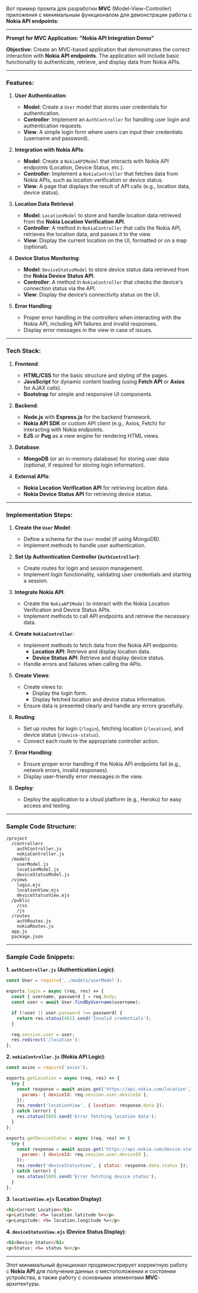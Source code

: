Вот пример промта для разработки **MVC** (Model-View-Controller) приложения с минимальным функционалом для демонстрации работы с **Nokia API endpoints**:

---

**Prompt for MVC Application: "Nokia API Integration Demo"**

**Objective:**
Create an MVC-based application that demonstrates the correct interaction with **Nokia API endpoints**. The application will include basic functionality to authenticate, retrieve, and display data from Nokia APIs.

---

### **Features**:

1. **User Authentication**:
   - **Model**: Create a `User` model that stores user credentials for authentication.
   - **Controller**: Implement an `AuthController` for handling user login and authentication requests.
   - **View**: A simple login form where users can input their credentials (username and password).

2. **Integration with Nokia APIs**:
   - **Model**: Create a `NokiaAPIModel` that interacts with Nokia API endpoints (Location, Device Status, etc.).
   - **Controller**: Implement a `NokiaController` that fetches data from Nokia APIs, such as location verification or device status.
   - **View**: A page that displays the result of API calls (e.g., location data, device status).

3. **Location Data Retrieval**:
   - **Model**: `LocationModel` to store and handle location data retrieved from the **Nokia Location Verification API**.
   - **Controller**: A method in `NokiaController` that calls the Nokia API, retrieves the location data, and passes it to the view.
   - **View**: Display the current location on the UI, formatted or on a map (optional).

4. **Device Status Monitoring**:
   - **Model**: `DeviceStatusModel` to store device status data retrieved from the **Nokia Device Status API**.
   - **Controller**: A method in `NokiaController` that checks the device's connection status via the API.
   - **View**: Display the device’s connectivity status on the UI.

5. **Error Handling**:
   - Proper error handling in the controllers when interacting with the Nokia API, including API failures and invalid responses.
   - Display error messages in the view in case of issues.

---

### **Tech Stack:**

1. **Frontend**:
   - **HTML/CSS** for the basic structure and styling of the pages.
   - **JavaScript** for dynamic content loading (using **Fetch API** or **Axios** for AJAX calls).
   - **Bootstrap** for simple and responsive UI components.

2. **Backend**:
   - **Node.js** with **Express.js** for the backend framework.
   - **Nokia API SDK** or custom API client (e.g., Axios, Fetch) for interacting with Nokia endpoints.
   - **EJS** or **Pug** as a view engine for rendering HTML views.

3. **Database**:
   - **MongoDB** (or an in-memory database) for storing user data (optional, if required for storing login information).

4. **External APIs**:
   - **Nokia Location Verification API** for retrieving location data.
   - **Nokia Device Status API** for retrieving device status.

---

### **Implementation Steps**:

1. **Create the `User` Model**:
   - Define a schema for the `User` model (if using MongoDB).
   - Implement methods to handle user authentication.

2. **Set Up Authentication Controller (`AuthController`)**:
   - Create routes for login and session management.
   - Implement login functionality, validating user credentials and starting a session.

3. **Integrate Nokia API**:
   - Create the `NokiaAPIModel` to interact with the Nokia Location Verification and Device Status APIs.
   - Implement methods to call API endpoints and retrieve the necessary data.

4. **Create `NokiaController`**:
   - Implement methods to fetch data from the Nokia API endpoints:
     - **Location API**: Retrieve and display location data.
     - **Device Status API**: Retrieve and display device status.
   - Handle errors and failures when calling the APIs.

5. **Create Views**:
   - Create views to:
     - Display the login form.
     - Display fetched location and device status information.
   - Ensure data is presented clearly and handle any errors gracefully.

6. **Routing**:
   - Set up routes for login (`/login`), fetching location (`/location`), and device status (`/device-status`).
   - Connect each route to the appropriate controller action.

7. **Error Handling**:
   - Ensure proper error handling if the Nokia API endpoints fail (e.g., network errors, invalid responses).
   - Display user-friendly error messages in the view.

8. **Deploy**:
   - Deploy the application to a cloud platform (e.g., Heroku) for easy access and testing.

---

### **Sample Code Structure**:

```
/project
  /controllers
    authController.js
    nokiaController.js
  /models
    userModel.js
    locationModel.js
    deviceStatusModel.js
  /views
    login.ejs
    locationView.ejs
    deviceStatusView.ejs
  /public
    /css
    /js
  /routes
    authRoutes.js
    nokiaRoutes.js
  app.js
  package.json
```

---

### **Sample Code Snippets**:

**1. `authController.js` (Authentication Logic)**:
```js
const User = require('../models/userModel');

exports.login = async (req, res) => {
  const { username, password } = req.body;
  const user = await User.findByUsername(username);

  if (!user || user.password !== password) {
    return res.status(401).send('Invalid credentials');
  }

  req.session.user = user;
  res.redirect('/location');
};
```

**2. `nokiaController.js` (Nokia API Logic)**:
```js
const axios = require('axios');

exports.getLocation = async (req, res) => {
  try {
    const response = await axios.get('https://api.nokia.com/location', {
      params: { deviceId: req.session.user.deviceId },
    });
    res.render('locationView', { location: response.data });
  } catch (error) {
    res.status(500).send('Error fetching location data');
  }
};

exports.getDeviceStatus = async (req, res) => {
  try {
    const response = await axios.get('https://api.nokia.com/device-status', {
      params: { deviceId: req.session.user.deviceId },
    });
    res.render('deviceStatusView', { status: response.data.status });
  } catch (error) {
    res.status(500).send('Error fetching device status');
  }
};
```

**3. `locationView.ejs` (Location Display)**:
```html
<h1>Current Location</h1>
<p>Latitude: <%= location.latitude %></p>
<p>Longitude: <%= location.longitude %></p>
```

**4. `deviceStatusView.ejs` (Device Status Display)**:
```html
<h1>Device Status</h1>
<p>Status: <%= status %></p>
```

---

Этот минимальный функционал продемонстрирует корректную работу с **Nokia API** для получения данных о местоположении и состоянии устройства, а также работу с основными элементами **MVC**-архитектуры.